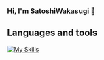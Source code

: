 ### Hi, I'm SatoshiWakasugi 👋

<!--
**SatoshiWakasugi/SatoshiWakasugi** is a ✨ _special_ ✨ repository because its `README.md` (this file) appears on your GitHub profile.

Here are some ideas to get you started:

- 🔭 I’m currently working on ...
- 🌱 I’m currently learning ...
- 👯 I’m looking to collaborate on ...
- 🤔 I’m looking for help with ...
- 💬 Ask me about ...
- 📫 How to reach me: ...
- 😄 Pronouns: ...
- ⚡ Fun fact: ...
-->

## Languages and tools

[![My Skills](https://skillicons.dev/icons?i=html,css,sass,tailwind,js,ts,react,redux,nextjs,vue,nuxtjs,nodejs,nestjs,jest,vite,netlify,postman,gcp,firebase,figma,ai,ps,pr,git,github,vscode)](https://skillicons.dev)
